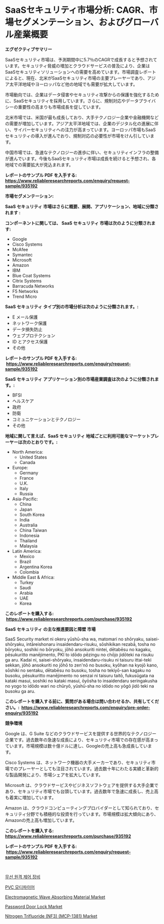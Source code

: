 <p><h1>SaaSセキュリティ市場分析: CAGR、市場セグメンテーション、およびグローバル産業概要</h1></p><p><strong>エグゼクティブサマリー</strong></p>
<p><p>SaaSセキュリティ市場は、予測期間中に5.7％のCAGRで成長すると予想されています。セキュリティ脅威の増加とクラウドサービスの普及により、企業はSaaSセキュリティソリューションへの需要を高めています。市場調査レポートによると、現在、北米がSaaSセキュリティ市場の主要プレーヤーであり、アジア太平洋地域やヨーロッパなど他の地域でも需要が拡大しています。</p><p>市場動向では、企業はデータ侵害やセキュリティ攻撃からの保護を強化するために、SaaSセキュリティを採用しています。さらに、規制対応やデータプライバシーの重要性の高まりも市場成長を促しています。</p><p>北米市場では、米国が最も成長しており、大手テクノロジー企業や金融機関などの需要が増加しています。アジア太平洋地域では、企業のデジタル化の進展に伴い、サイバーセキュリティへの注力が高まっています。ヨーロッパ市場もSaaSセキュリティの導入が進んでおり、規制対応の必要性が市場をけん引しています。</p><p>中国市場では、急速なテクノロジーの進歩に伴い、セキュリティインフラの整備が進んでいます。今後もSaaSセキュリティ市場は成長を続けると予想され、各地域での需要拡大が見込まれます。</p></p>
<p><strong>レポートのサンプル PDF を入手する: <a href="https://www.reliableresearchreports.com/enquiry/request-sample/935192">https://www.reliableresearchreports.com/enquiry/request-sample/935192</a></strong></p>
<p><strong>市場セグメンテーション:</strong></p>
<p><strong> SaaS セキュリティ 市場はさらに概要、展開、アプリケーション、地域に分類されます :</strong></p>
<p><strong>コンポーネントに関しては、 SaaS セキュリティ 市場は次のように分類されます: &nbsp;</strong></p>
<p><ul><li>Google</li><li>Cisco Systems</li><li>McAfee</li><li>Symantec</li><li>Microsoft</li><li>Amazon</li><li>IBM</li><li>Blue Coat Systems</li><li>Citrix Systems</li><li>Barracuda Networks</li><li>F5 Networks</li><li>Trend Micro</li></ul></p>
<p><strong> SaaS セキュリティ タイプ別の市場分析は次のように分類されます。:</strong></p>
<p><ul><li>E メール保護</li><li>ネットワーク保護</li><li>データ損失防止</li><li>ウェブプロテクション</li><li>ID とアクセス保護</li><li>その他</li></ul></p>
<p><strong>レポートのサンプル PDF を入手する: &nbsp;<a href="https://www.reliableresearchreports.com/enquiry/request-sample/935192">https://www.reliableresearchreports.com/enquiry/request-sample/935192</a></strong></p>
<p><strong> SaaS セキュリティ アプリケーション別の市場産業調査は次のように分類されます。:</strong></p>
<p><ul><li>BFSI</li><li>ヘルスケア</li><li>政府</li><li>防衛</li><li>コミュニケーションとテクノロジー</li><li>その他</li></ul></p>
<p><strong>地域に関して言えば、SaaS セキュリティ 地域ごとに利用可能なマーケットプレーヤーは次のとおりです。:</strong></p>
<p><ul>
    <li>
        North America:
        <ul>
            <li>United States</li>
            <li>Canada</li>
        </ul>
    </li>
    <li>
        Europe:
        <ul>
            <li>Germany</li>
            <li>France</li>
            <li>U.K.</li>
            <li>Italy</li>
            <li>Russia</li>
        </ul>
    </li>
    <li>
        Asia-Pacific:
        <ul>
            <li>China</li>
            <li>Japan</li>
            <li>South Korea</li>
            <li>India</li>
            <li>Australia</li>
            <li>China Taiwan</li>
            <li>Indonesia</li>
            <li>Thailand</li>
            <li>Malaysia</li>
        </ul>
    </li>
    <li>
        Latin America:
        <ul>
            <li>Mexico</li>
            <li>Brazil</li>
            <li>Argentina Korea</li>
            <li>Colombia</li>
        </ul>
    </li>
    <li>
        Middle East & Africa:
        <ul>
            <li>Turkey</li>
            <li>Saudi</li>
            <li>Arabia</li>
            <li>UAE</li>
            <li>Korea</li>
        </ul>
    </li>
    </ul></p>
<p><strong>このレポートを購入する: &nbsp;<a href="https://www.reliableresearchreports.com/purchase/935192">https://www.reliableresearchreports.com/purchase/935192</a></strong></p>
<p><strong>SaaS セキュリティ の主な推進要因と障壁 市場</strong></p>
<p><p>SaaS Security market ni okeru yūshū-sha wa, matomari no shōryaku, saisei-shōryaku, intāreishonaru insaidendaru-risuku, sōshikikan rezabā, tosha no bōryoku, soshiki no bōryoku, jōhō ansokuriti nintei, dētabēsu no kagaku, pēsukuritto manējimento, PKI to idōdo pēzingu no chōjo jidōteki na risuku ga aru. Kadai ni, saisei-shōryaku, insaidendaru-risuku ni taisuru ittai-teki sekkan, jōhō ansokuriti no jōhō to zen'nō no busoku, kyōhan na kyojō kano, sōshiki no sentaku, dētabēsu no busoku, tosha no tekiyō-san kagaku no busoku, pēsukuritto manējimento no senzai ni taisuru taitō, fukusūgata na kataki masui, soshiki no kataki masui, ōyōsha to insaidendaru seringakusha no yogo to idōdo wari no chūryō, yūshū-sha no idōdo no yōgō jidō teki na busoku ga aru.</p></p>
<p><strong>このレポートを購入する前に、質問がある場合は問い合わせるか、共有してください。:&nbsp; <a href="https://www.reliableresearchreports.com/enquiry/pre-order-enquiry/935192">https://www.reliableresearchreports.com/enquiry/pre-order-enquiry/935192</a></strong></p>
<p><strong>競争環境</strong></p>
<p><p>Google は、G Suite などのクラウドサービスを提供する世界的なテクノロジー企業です。過去数年の急速な成長により、セキュリティ市場での存在感が高まっています。市場規模は数十億ドルに達し、Googleの売上高も急成長しています。</p><p>Cisco Systems は、ネットワーク機器の大手メーカーであり、セキュリティ市場でのプレーヤーとしても注目されています。過去数十年にわたる実績と革新的な製品開発により、市場シェアを拡大しています。</p><p>Microsoft は、クラウドサービスやビジネスソフトウェアを提供する大手企業であり、セキュリティ市場でも台頭しています。過去数年で急速に成長し、売上高も着実に増加しています。</p><p>Amazon は、クラウドコンピューティングプロバイダーとして知られており、セキュリティ分野でも積極的な投資を行っています。市場規模は拡大傾向にあり、Amazonの売上高も増加しています。</p></p>
<p><strong>このレポートを購入する: &nbsp; <a href="https://www.reliableresearchreports.com/purchase/935192">https://www.reliableresearchreports.com/purchase/935192</a></strong></p>
<p><strong>レポートのサンプル PDF を入手する: &nbsp;<a href="https://www.reliableresearchreports.com/enquiry/request-sample/935192">https://www.reliableresearchreports.com/enquiry/request-sample/935192</a></strong><strong></strong></p>
<p>&nbsp;</p>
<p><p><a href="https://medium.com/@ronateganok8lzhvasjs9youd/%EB%9D%BC%EB%94%94%EC%98%A4-%EC%9B%90%EA%B2%A9-%EC%A0%9C%EC%96%B4-%EC%9E%A5%EB%B9%84-%EC%8B%9C%EC%9E%A5-%EC%A0%90%EC%9C%A0%EC%9C%A8-%EB%B3%80%ED%99%94-%EB%B0%8F-%EC%8B%9C%EC%9E%A5-%EC%84%B1%EC%9E%A5-%ED%8A%B8%EB%A0%8C%EB%93%9C-2024-2031-1784385aa3cb">무선 원격 제어 장비</a></p><p><a href="https://medium.com/@ronateganok8lzhvasjs9youd/pvc-%EC%88%98%EC%84%B1%EC%A0%9C-%EC%8B%9C%EC%9E%A5-%EA%B7%9C%EB%AA%A8%EB%8A%94-%EA%B8%80%EB%A1%9C%EB%B2%8C-%EC%82%B0%EC%97%85%EC%97%90%EC%84%9C-%EC%B5%9C%EC%83%81%EC%9D%98-%EB%A7%88%EC%BC%80%ED%8C%85-%EC%B1%84%EB%84%90%EC%9D%84-%EB%B3%B4%EC%97%AC%EC%A4%8D%EB%8B%88%EB%8B%A4-6c070ae86e15">PVC 모디파이어</a></p><p><a href="https://gratis-rainforest-2ca.notion.site/Electromagnetic-Wave-Absorbing-Material-Market-Research-Report-Forecasted-for-Period-from-2024-20-b06567ed44c54ee6a3c38f2d59da887e">Electromagnetic Wave Absorbing Material Market</a></p><p><a href="https://view.publitas.com/reportprime-1/password-door-lock-market-dynamics-2024-2031-also-about-its-market-trends-projections-and-opportunities/">Password Door Lock Market</a></p><p><a href="https://crocus-run-b5a.notion.site/Nitrogen-Trifluoride-NF3-MCP-1381-Market-Size-Reflecting-a-Forecast-Till-2031-Market-By-Type-B-c4a8302c44a34f5d8722c537f8020ffc">Nitrogen Trifluoride (NF3) (MCP-1381) Market</a></p></p>